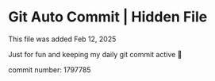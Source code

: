# Git Auto Commit | Hidden File

This file was added Feb 12, 2025

Just for fun and keeping my daily git commit active 🤪

commit number: 1797785
